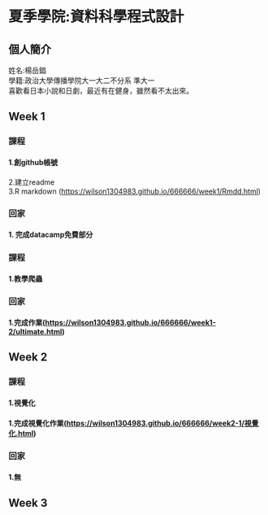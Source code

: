 # 夏季學院:資料科學程式設計   
## 個人簡介
姓名:楊岳錩   
學籍:政治大學傳播學院大一大二不分系 準大一     
喜歡看日本小說和日劇，最近有在健身，雖然看不太出來。   

## Week 1   
### 課程    
#### 1.創github帳號     
2.建立readme    
3.R markdown (https://wilson1304983.github.io/666666/week1/Rmdd.html)       
### 回家    
#### 1. 完成datacamp免費部分   
### 課程
#### 1.教學爬蟲
### 回家
#### 1.完成作業(https://wilson1304983.github.io/666666/week1-2/ultimate.html)
## Week 2   
### 課程  
#### 1.視覺化
#### 1.完成視覺化作業(https://wilson1304983.github.io/666666/week2-1/視覺化.html)
### 回家
#### 1.無
## Week 3   

